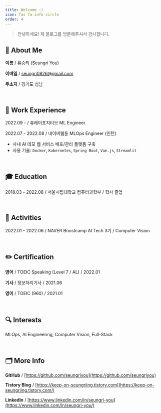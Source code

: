 ```yaml
---
title: Welcome :)
icon: fas fa-info-circle
order: 4
---
```


> 안녕하세요! 제 블로그를 방문해주셔서 감사합니다.  


## 📌 About Me
**이름** / 유승리 (Seungri You)

**이메일** / seungri0826@gmail.com

**주소지** / 경기도 성남

<br>

## 👣 Work Experience
2022.09 -  /  휴레이포지티브 ML Engineer 

2022.07 - 2022.08  /  네이버웹툰 MLOps Engineer (인턴)
- 사내 AI 데모 웹 서비스 배포/관리 플랫폼 구축
- 사용 기술: `Docker`, `Kubernetes`, `Spring Boot`, `Vue.js`, `Streamlit`

<br>

## 🎓 Education
2018.03 - 2022.08  /  서울시립대학교 컴퓨터과학부 / 학사 졸업

<br>

## 🚀 Activities
2022.01 - 2022.06  /  NAVER Boostcamp AI Tech 3기  /  Computer Vision

<br>

## ✏️ Certification
**영어**  / TOEIC Speaking (Level 7 / AL)  /  2022.01

**기사**  / 정보처리기사  /  2021.06

**영어** /  TOEIC (960)  /  2021.01

<br>

## 🔍 Interests
MLOps, AI Engineering, Computer Vision, Full-Stack

<br>

## 🗂 More Info
**GitHub**  /   [https://github.com/seungriyou](https://github.com/seungriyou)

**Tistory Blog**  /  [https://keep-on-seungriing.tistory.com](https://keep-on-seungriing.tistory.com/)

**LinkedIn** / [https://www.linkedin.com/in/seungri-you](https://www.linkedin.com/in/seungri-you/)
